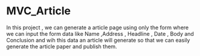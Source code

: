 # MVC_Article
In this project , we can generate a article page using only the form where we can input the form data like 
Name ,Address , Headline , Date , Body and Conclusion and wih this data an article will generate so that we can easily generate the article paper and publish them.
